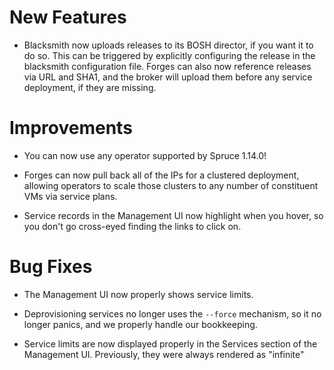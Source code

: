 # New Features

- Blacksmith now uploads releases to its BOSH director, if you
  want it to do so.  This can be triggered by explicitly
  configuring the release in the blacksmith configuration file.
  Forges can also now reference releases via URL and SHA1, and
  the broker will upload them before any service deployment, if
  they are missing.

# Improvements

- You can now use any operator supported by Spruce 1.14.0!

- Forges can now pull back all of the IPs for a clustered
  deployment, allowing operators to scale those clusters to any
  number of constituent VMs via service plans.

- Service records in the Management UI now highlight when you
  hover, so you don't go cross-eyed finding the links to click on.

# Bug Fixes

- The Management UI now properly shows service limits.

- Deprovisioning services no longer uses the `--force` mechanism,
  so it no longer panics, and we properly handle our bookkeeping.

- Service limits are now displayed properly in the Services
  section of the Management UI.  Previously, they were always
  rendered as "infinite"
